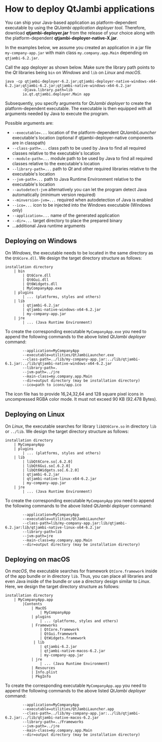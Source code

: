 # How to deploy QtJambi applications

You can ship your Java-based application as platform-dependent
executable by using the *QtJambi application deployer tool*. Therefore,
download **qtjambi-deployer.jar** from the release of your choice 
along with the platform-dependent **qtjambi-deployer-native-X.jar**.

In the examples below, we assume you created an application in a jar
file `my-company-app.jar` with main class `my.company.app.Main`
depending on `qtjambi-6.2.jar`.

Call the app deployer as shown below. Make sure the library path points
to the *Qt* libraries being `bin` on *Windows* and `lib`
on *Linux* and *macOS*.

``` shell
java -cp qtjambi-deployer-6.2.jar;qtjambi-deployer-native-windows-x64-6.2.jar;qtjambi-6.2.jar;qtjambi-native-windows-x64-6.2.jar 
        -Djava.library.path=lib
        io.qt.qtjambi.deployer.Main app
```

Subsequently, you specify arguments for *QtJambi deployer*
to create the platform-dependent executable. The executable is then
equipped with all arguments needed by Java to execute the program.

Possible arguments are:

  - `--executable=...` location of the platform-dependent
    *QtJambiLauncher* executable's location (optional if qtjambi-deployer-native components are in classpath)
  - `--class-path=...` class path to be used by Java to find all
    required classes relative to the executable's location
  - `--module-path=...` module path to be used by Java to find all
    required classes relative to the executable's location
  - `--library-path=...` path to *Qt* and other required
    libraries relative to the executable's location
  - `--jvm-path=...` path to Java Runtime Environment relative to the
    executable's location
  - `--autodetect-jvm` alternatively you can let the program detect Java
    automatically (minimum version required)
  - `--minversion-jvm=...` required when autodetection of Java is
    enabled
  - `--ico=...` icon to be injected into the Windows executable (Windows
    only)
  - `--application=...` name of the generated application
  - `--dir=...` target directory to place the prepared binary
  - ...additional Java runtime arguments

## Deploying on Windows

On *Windows*, the executable needs to be located in the same directory
as the `Qt6Core.dll`. We design the target directory structure as
follows:

``` shell
installation directory
    | bin
        | Qt6Core.dll
        | Qt6Gui.dll
        | Qt6Widgets.dll
        | MyCompanyApp.exe
    | plugins
        | ... (platforms, styles and others)
    | lib
        | qtjambi-6.2.jar
        | qtjambi-native-windows-x64-6.2.jar
        | my-company-app.jar
    | jre
        | ... (Java Runtime Environment)
```

To create the corresponding executable `MyCompanyApp.exe` you need to
append the following commands to the above listed *QtJambi deployer* command:

``` shell
        --application=MyCompanyApp
        --executable=utilities/QtJambiLauncher.exe
        --class-path=../lib/my-company-app.jar:../lib/qtjambi-6.1.jar:../lib/qtjambi-native-windows-x64-6.2.jar
        --library-path=.
        --jvm-path=../jre
        --main-class=my.company.app.Main
        --dir=output directory (may be installation directory)
        --ico=path to icons/app.ico
```

The icon file has to provide 16,24,32,64 and 128 square pixel icons in
uncompressed RGBA color mode. It must not exceed 90 KB (92.478 Bytes).

## Deploying on Linux

On *Linux*, the executable searches for library `libQt6Core.so` in
directory `lib` or `../lib`. We design the target directory structure as
follows:

``` shell
installation directory
    | MyCompanyApp
    | plugins
        | ... (platforms, styles and others)
    | lib
        | libQt6Core.so[.6.2.0]
        | libQt6Gui.so[.6.2.0]
        | libQt6Widgets.so[.6.2.0]
        | qtjambi-6.2.jar
        | qtjambi-native-linux-x64-6.2.jar
        | my-company-app.jar
    | jre
        | ... (Java Runtime Environment)
```

To create the corresponding executable `MyCompanyApp` you need to append
the following commands to the above listed *QtJambi deployer* command:

``` shell
        --application=MyCompanyApp
        --executable=utilities/QtJambiLauncher
        --class-path=lib/my-company-app.jar:lib/qtjambi-6.2.jar:lib/qtjambi-native-linux-x64-6.2.jar
        --library-path=lib
        --jvm-path=jre
        --main-class=my.company.app.Main
        --dir=output directory (may be installation directory)
```

## Deploying on macOS

On *macOS*, the executable searches for framework `QtCore.framework`
inside of the app bundle or in directory `lib`. Thus, you can place all
libraries and even Java inside of the bundle or use a directory design
similar to *Linux*. Here, we design the target directory structure as
follows:

``` shell
installation directory
    | MyCompanyApp.app
        |Contents
            | MacOS
                | MyCompanyApp
            | plugins
                | ... (platforms, styles and others)
            | Frameworks
                | QtCore.framework
                | QtGui.framework
                | QtWidgets.framework
             | lib
                | qtjambi-6.2.jar
                | qtjambi-native-macos-6.2.jar
                | my-company-app.jar
            | jre
                | ... (Java Runtime Environment)
            | Resources
            | Info.plist
            | PkgInfo
```

To create the corresponding executable `MyCompanyApp.app` you need to
append the following commands to the above listed *QtJambi deployer* command:

``` shell
        --application=MyCompanyApp
        --executable=utilities/QtJambiLauncher.app
        --class-path=../lib/my-company-app.jar:../lib/qtjambi-6.2.jar:../lib/qtjambi-native-macos-6.2.jar
        --library-path=../Frameworks
        --jvm-path=../jre
        --main-class=my.company.app.Main
        --dir=output directory (may be installation directory)
```
